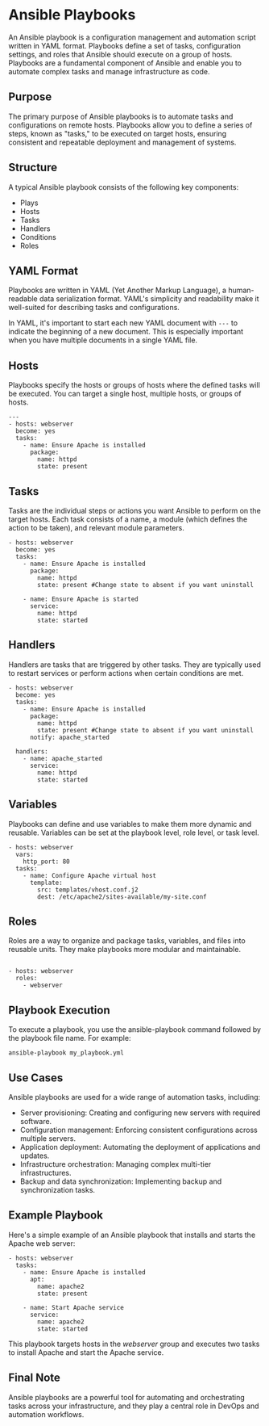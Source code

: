 # Ansible Playbooks

An Ansible playbook is a configuration management and automation script written in YAML format. Playbooks define a set of tasks, configuration settings, and roles that Ansible should execute on a group of hosts. Playbooks are a fundamental component of Ansible and enable you to automate complex tasks and manage infrastructure as code.

## Purpose

The primary purpose of Ansible playbooks is to automate tasks and configurations on remote hosts. Playbooks allow you to define a series of steps, known as "tasks," to be executed on target hosts, ensuring consistent and repeatable deployment and management of systems.

## Structure

A typical Ansible playbook consists of the following key components:

- Plays
- Hosts
- Tasks
- Handlers
- Conditions
- Roles

## YAML Format

Playbooks are written in YAML (Yet Another Markup Language), a human-readable data serialization format. YAML's simplicity and readability make it well-suited for describing tasks and configurations.

In YAML, it's important to start each new YAML document with `---` to indicate the beginning of a new document. This is especially important when you have multiple documents in a single YAML file.

## Hosts

Playbooks specify the hosts or groups of hosts where the defined tasks will be executed. You can target a single host, multiple hosts, or groups of hosts.

```
---
- hosts: webserver
  become: yes
  tasks:
    - name: Ensure Apache is installed
      package:
        name: httpd
        state: present
```

## Tasks

Tasks are the individual steps or actions you want Ansible to perform on the target hosts. Each task consists of a name, a module (which defines the action to be taken), and relevant module parameters.

```
- hosts: webserver
  become: yes
  tasks:
    - name: Ensure Apache is installed
      package:
        name: httpd
        state: present #Change state to absent if you want uninstall

    - name: Ensure Apache is started
      service:
        name: httpd
        state: started
```

## Handlers

Handlers are tasks that are triggered by other tasks. They are typically used to restart services or perform actions when certain conditions are met.

```
- hosts: webserver
  become: yes
  tasks:
    - name: Ensure Apache is installed
      package:
        name: httpd
        state: present #Change state to absent if you want uninstall
      notify: apache_started

  handlers:
    - name: apache_started
      service:
        name: httpd
        state: started
```

## Variables

Playbooks can define and use variables to make them more dynamic and reusable. Variables can be set at the playbook level, role level, or task level.

```
- hosts: webserver
  vars:
    http_port: 80
  tasks:
    - name: Configure Apache virtual host
      template:
        src: templates/vhost.conf.j2
        dest: /etc/apache2/sites-available/my-site.conf
```

## Roles

Roles are a way to organize and package tasks, variables, and files into reusable units. They make playbooks more modular and maintainable.

```

- hosts: webserver
  roles:
    - webserver
```

## Playbook Execution

To execute a playbook, you use the ansible-playbook command followed by the playbook file name. For example:

```
ansible-playbook my_playbook.yml
```

## Use Cases

Ansible playbooks are used for a wide range of automation tasks, including:

- Server provisioning: Creating and configuring new servers with required software.
- Configuration management: Enforcing consistent configurations across multiple servers.
- Application deployment: Automating the deployment of applications and updates.
- Infrastructure orchestration: Managing complex multi-tier infrastructures.
- Backup and data synchronization: Implementing backup and synchronization tasks.

## Example Playbook

Here's a simple example of an Ansible playbook that installs and starts the Apache web server:

```
- hosts: webserver
  tasks:
    - name: Ensure Apache is installed
      apt:
        name: apache2
        state: present

    - name: Start Apache service
      service:
        name: apache2
        state: started
```

This playbook targets hosts in the _webserver_ group and executes two tasks to install Apache and start the Apache service.

## Final Note

Ansible playbooks are a powerful tool for automating and orchestrating tasks across your infrastructure, and they play a central role in DevOps and automation workflows.

